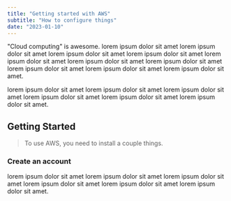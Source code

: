 ```yaml
---
title: "Getting started with AWS"
subtitle: "How to configure things"
date: "2023-01-10"
---
```


"Cloud computing" is awesome. lorem ipsum dolor sit amet lorem ipsum dolor sit amet lorem ipsum dolor sit amet lorem ipsum dolor sit amet lorem ipsum dolor sit amet lorem ipsum dolor sit amet lorem ipsum dolor sit amet lorem ipsum dolor sit amet lorem ipsum dolor sit amet lorem ipsum dolor sit amet.

lorem ipsum dolor sit amet lorem ipsum dolor sit amet lorem ipsum dolor sit amet lorem ipsum dolor sit amet lorem ipsum dolor sit amet lorem ipsum dolor sit amet.

## Getting Started

> To use AWS, you need to install a couple things.

### Create an account

lorem ipsum dolor sit amet lorem ipsum dolor sit amet lorem ipsum dolor sit amet lorem ipsum dolor sit amet lorem ipsum dolor sit amet lorem ipsum dolor sit amet.
